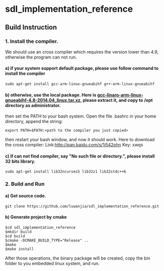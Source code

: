 # sdl_implementation_reference
## Build Instruction

### 1. Install the compiler.

We should use an cross compiler which requires the version lower than 4.9, otherwise the program can not run.

#### a) if your system support default package, please use follow command to install the compiler
```shell
sudo apt-get install gcc-arm-linux-gnueabihf g++-arm-linux-gnueabihf
```
#### b) otherwise, use the local package. Here is [gcc-linaro-arm-linux-gnueabihf-4.8-2014.04_linux.tar.xz](https://releases.linaro.org/archive/14.04/components/toolchain/binaries/gcc-linaro-arm-linux-gnueabihf-4.8-2014.04_linux.tar.xz), please extract it, and copy to /opt directory as administrator. 
then set the PATH to your bash system. Open the file .bashrc in your home directory, append the string:
```shell
export PATH=$PATH:<path to the compiler you just copied>
```
then restart your bash window, and now it should work.
Here to download the cross compiler:
Link:http://pan.baidu.com/s/1i542ohn Key: xwqs

#### c) if can not find compiler, say "No such file or directory.", please install 32 bits library.
```shell
sudo apt-get install lib32ncurses5 lib32z1 lib32stdc++6
```
### 2. Build and Run

#### a) Get source code.
```shell
git clone https://github.com/luwanjia/sdl_implementation_reference.git
```
#### b) Generate project by cmake
```shell
$cd sdl_implementation_reference
$mkdir build
$cd build
$cmake -DCMAKE_BUILD_TYPE="Release" ..
$make
$make install
```	
After those operations, the binary package will be created, copy the bin folder to you embedded linux system, and run.
